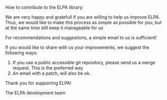 How to contribute to the ELPA library:

We are very happy and gratefull if you are willing to help us improve ELPA. Thus, we would like to make this process as simple as possible for you, 
but at the same time still keep it manageable for us

For recommendations and suggestions, a simple email to us is sufficient!

If you would like to share with us your improvements, we suggest the following ways:

1. If you use a public accessible git repository, please send us a merge request. This is the preferred way
2. An email with a patch, will also be ok.

Thank you for supporting ELPA!

The ELPA development team
